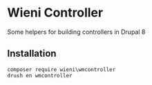 # Wieni Controller

Some helpers for building controllers in Drupal 8

## Installation

```
composer require wieni\wmcontroller
drush en wmcontroller
```
